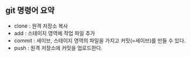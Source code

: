 ## git 명령어 요약

- clone : 원격 저장소 복사
- add : 스테이지 영역에 작업 파일 추가
- commit : 세이브, 스테이지 영역의 파일을 가지고 커밋(=세이브)를 만들 수 있다.
- push : 원격 저장소에 커밋을 업로드한다.